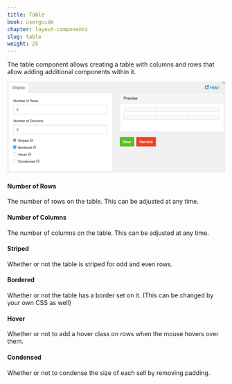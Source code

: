```yaml
---
title: Table
book: userguide
chapter: layout-components
slug: table
weight: 25
---
```

The table component allows creating a table with columns and rows that allow adding additional components within it.

![](/assets/img/table.png)

#### Number of Rows
The number of rows on the table. This can be adjusted at any time.

#### Number of Columns
The number of columns on the table. This can be adjusted at any time.

#### Striped
Whether or not the table is striped for odd and even rows.

#### Bordered
Whether or not the table has a border set on it. (This can be changed by your own CSS as well)

#### Hover
Whether or not to add a hover class on rows when the mouse hovers over them.

#### Condensed
Whether or not to condense the size of each sell by removing padding.